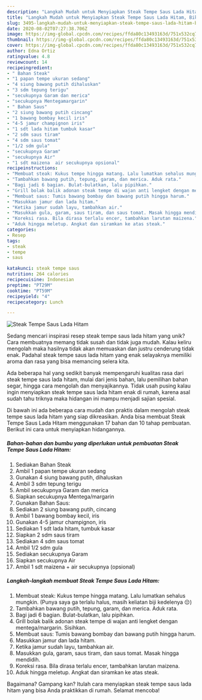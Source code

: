 ```yaml
---
description: "Langkah Mudah untuk Menyiapkan Steak Tempe Saus Lada Hitam, Bikin Ngiler"
title: "Langkah Mudah untuk Menyiapkan Steak Tempe Saus Lada Hitam, Bikin Ngiler"
slug: 3495-langkah-mudah-untuk-menyiapkan-steak-tempe-saus-lada-hitam-bikin-ngiler
date: 2020-08-02T07:27:38.706Z
image: https://img-global.cpcdn.com/recipes/ffda80c13493163d/751x532cq70/steak-tempe-saus-lada-hitam-foto-resep-utama.jpg
thumbnail: https://img-global.cpcdn.com/recipes/ffda80c13493163d/751x532cq70/steak-tempe-saus-lada-hitam-foto-resep-utama.jpg
cover: https://img-global.cpcdn.com/recipes/ffda80c13493163d/751x532cq70/steak-tempe-saus-lada-hitam-foto-resep-utama.jpg
author: Edna Ortiz
ratingvalue: 4.8
reviewcount: 14
recipeingredient:
- " Bahan Steak"
- "1 papan tempe ukuran sedang"
- "4 siung bawang putih dihaluskan"
- "3 sdm tepung terigu"
- "secukupnya Garam dan merica"
- "secukupnya Mentegamargarin"
- " Bahan Saus"
- "2 siung bawang putih cincang"
- "1 bawang bombay kecil iris"
- "4-5 jamur champignon iris"
- "1 sdt lada hitam tumbuk kasar"
- "2 sdm saus tiram"
- "4 sdm saus tomat"
- "1/2 sdm gula"
- "secukupnya Garam"
- "secukupnya Air"
- "1 sdt maizena  air secukupnya opsional"
recipeinstructions:
- "Membuat steak: Kukus tempe hingga matang. Lalu lumatkan sehalus mungkin. (Punya saya ga terlalu halus, masih keliatan biji kedelenya 😔)"
- "Tambahkan bawang putih, tepung, garam, dan merica. Aduk rata."
- "Bagi jadi 6 bagian. Bulat-bulatkan, lalu pipihkan."
- "Grill bolak balik adonan steak tempe di wajan anti lengket dengan mentega/margarin. Sisihkan."
- "Membuat saus: Tumis bawang bombay dan bawang putih hingga harum."
- "Masukkan jamur dan lada hitam."
- "Ketika jamur sudah layu, tambahkan air."
- "Masukkan gula, garam, saus tiram, dan saus tomat. Masak hingga mendidih."
- "Koreksi rasa. Bila dirasa terlalu encer, tambahkan larutan maizena."
- "Aduk hingga meletup. Angkat dan siramkan ke atas steak."
categories:
- Resep
tags:
- steak
- tempe
- saus

katakunci: steak tempe saus 
nutrition: 264 calories
recipecuisine: Indonesian
preptime: "PT29M"
cooktime: "PT59M"
recipeyield: "4"
recipecategory: Lunch

---
```



![Steak Tempe Saus Lada Hitam](https://img-global.cpcdn.com/recipes/ffda80c13493163d/751x532cq70/steak-tempe-saus-lada-hitam-foto-resep-utama.jpg)

Sedang mencari inspirasi resep steak tempe saus lada hitam yang unik? Cara membuatnya memang tidak susah dan tidak juga mudah. Kalau keliru mengolah maka hasilnya tidak akan memuaskan dan justru cenderung tidak enak. Padahal steak tempe saus lada hitam yang enak selayaknya memiliki aroma dan rasa yang bisa memancing selera kita.

Ada beberapa hal yang sedikit banyak mempengaruhi kualitas rasa dari steak tempe saus lada hitam, mulai dari jenis bahan, lalu pemilihan bahan segar, hingga cara mengolah dan menyajikannya. Tidak usah pusing kalau ingin menyiapkan steak tempe saus lada hitam enak di rumah, karena asal sudah tahu triknya maka hidangan ini mampu menjadi sajian spesial.




Di bawah ini ada beberapa cara mudah dan praktis dalam mengolah steak tempe saus lada hitam yang siap dikreasikan. Anda bisa membuat Steak Tempe Saus Lada Hitam menggunakan 17 bahan dan 10 tahap pembuatan. Berikut ini cara untuk menyiapkan hidangannya.

<!--inarticleads1-->

##### Bahan-bahan dan bumbu yang diperlukan untuk pembuatan Steak Tempe Saus Lada Hitam:

1. Sediakan  Bahan Steak
1. Ambil 1 papan tempe ukuran sedang
1. Gunakan 4 siung bawang putih, dihaluskan
1. Ambil 3 sdm tepung terigu
1. Ambil secukupnya Garam dan merica
1. Siapkan secukupnya Mentega/margarin
1. Gunakan  Bahan Saus:
1. Sediakan 2 siung bawang putih, cincang
1. Ambil 1 bawang bombay kecil, iris
1. Gunakan 4-5 jamur champignon, iris
1. Sediakan 1 sdt lada hitam, tumbuk kasar
1. Siapkan 2 sdm saus tiram
1. Sediakan 4 sdm saus tomat
1. Ambil 1/2 sdm gula
1. Sediakan secukupnya Garam
1. Siapkan secukupnya Air
1. Ambil 1 sdt maizena + air secukupnya (opsional)




<!--inarticleads2-->

##### Langkah-langkah membuat Steak Tempe Saus Lada Hitam:

1. Membuat steak: Kukus tempe hingga matang. Lalu lumatkan sehalus mungkin. (Punya saya ga terlalu halus, masih keliatan biji kedelenya 😔)
1. Tambahkan bawang putih, tepung, garam, dan merica. Aduk rata.
1. Bagi jadi 6 bagian. Bulat-bulatkan, lalu pipihkan.
1. Grill bolak balik adonan steak tempe di wajan anti lengket dengan mentega/margarin. Sisihkan.
1. Membuat saus: Tumis bawang bombay dan bawang putih hingga harum.
1. Masukkan jamur dan lada hitam.
1. Ketika jamur sudah layu, tambahkan air.
1. Masukkan gula, garam, saus tiram, dan saus tomat. Masak hingga mendidih.
1. Koreksi rasa. Bila dirasa terlalu encer, tambahkan larutan maizena.
1. Aduk hingga meletup. Angkat dan siramkan ke atas steak.




Bagaimana? Gampang kan? Itulah cara menyiapkan steak tempe saus lada hitam yang bisa Anda praktikkan di rumah. Selamat mencoba!
